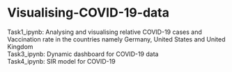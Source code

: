 # Visualising-COVID-19-data
Task1_ipynb: Analysing and visualising relative COVID-19 cases and Vaccination rate in the countries namely Germany, United States and United Kingdom<br/>
Task3_ipynb: Dynamic dashboard for COVID-19 data<br/>
Task4_ipynb: SIR model for COVID-19
